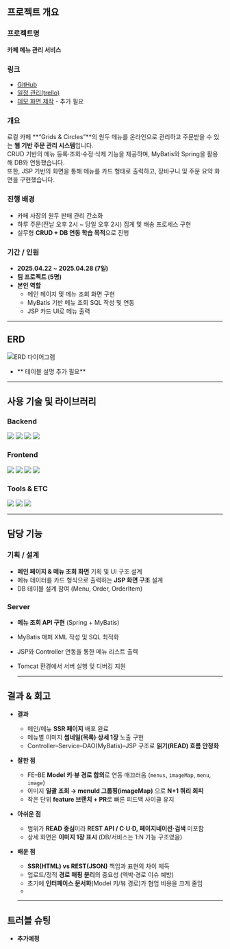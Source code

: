 ## 프로젝트 개요

### 프로젝트명  
**카페 메뉴 관리 서비스**

### 링크  
- [GitHub](https://github.com/prgrms-be-devcourse/NBE5-6-1-Team03)  
- [일정 관리(trello)](https://trello.com/b/itm14CbP/nbe5-6-1)
- [데모 화면 제작]()  - 추가 필요

### 개요  
로컬 카페 **“Grids & Circles”**의 원두 메뉴를 온라인으로 관리하고 주문받을 수 있는 **웹 기반 주문 관리 시스템**입니다.  
CRUD 기반의 메뉴 등록·조회·수정·삭제 기능을 제공하며, MyBatis와 Spring을 활용해 DB와 연동했습니다.  
또한, JSP 기반의 화면을 통해 메뉴를 카드 형태로 출력하고, 장바구니 및 주문 요약 화면을 구현했습니다.

### 진행 배경  
- 카페 사장의 원두 판매 관리 간소화  
- 하루 주문(전날 오후 2시 ~ 당일 오후 2시) 집계 및 배송 프로세스 구현  
- 실무형 **CRUD + DB 연동 학습 목적**으로 진행  

### 기간 / 인원  
- **2025.04.22 ~ 2025.04.28 (7일)**  
- **팀 프로젝트 (5명)**  
- **본인 역할**  
  - 메인 페이지 및 메뉴 조회 화면 구현  
  - MyBatis 기반 메뉴 조회 SQL 작성 및 연동  
  - JSP 카드 UI로 메뉴 출력
 
--- 
## ERD

![ERD 다이어그램](cafe-menu/images/ERD.png)
- ** 테이블 설명 추가 필요** 
--- 

## 사용 기술 및 라이브러리

### Backend  
<p>
  <img src="https://img.shields.io/badge/Java-007396?style=flat&logo=openjdk&logoColor=white"/>
  <img src="https://img.shields.io/badge/Spring-6DB33F?style=flat&logo=spring&logoColor=white"/>
  <img src="https://img.shields.io/badge/MyBatis-005B9F?style=flat"/>
  <img src="https://img.shields.io/badge/MySQL-4479A1?style=flat&logo=mysql&logoColor=white"/>
</p>

### Frontend  
<p>
  <img src="https://img.shields.io/badge/HTML5-E34F26?style=flat&logo=html5&logoColor=white"/>
  <img src="https://img.shields.io/badge/CSS3-1572B6?style=flat&logo=css3&logoColor=white"/>
  <img src="https://img.shields.io/badge/JavaScript-F7DF1E?style=flat&logo=javascript&logoColor=black"/>
  <img src="https://img.shields.io/badge/JSP-007396?style=flat"/>
</p>

### Tools & ETC  
<p>
  <img src="https://img.shields.io/badge/IntelliJ%20IDEA-000000?style=flat&logo=intellijidea&logoColor=white"/>
  <img src="https://img.shields.io/badge/Apache%20Tomcat-F8DC75?style=flat&logo=apachetomcat&logoColor=black"/>
  <img src="https://img.shields.io/badge/GitHub-181717?style=flat&logo=github&logoColor=white"/>
</p>


---
## 담당 기능

### 기획 / 설계
- **메인 페이지 & 메뉴 조회 화면** 기획 및 UI 구조 설계  
- 메뉴 데이터를 카드 형식으로 출력하는 **JSP 화면 구조** 설계  
- DB 테이블 설계 참여 (Menu, Order, OrderItem)  

### Server
- **메뉴 조회 API 구현** (Spring + MyBatis)  
- MyBatis 매퍼 XML 작성 및 SQL 최적화  
- JSP와 Controller 연동을 통한 메뉴 리스트 출력  
- Tomcat 환경에서 서버 실행 및 디버깅 지원

  ---
## 결과 & 회고

- **결과**
  - 메인/메뉴 **SSR 페이지** 배포 완료  
  - 메뉴별 이미지 **썸네일(목록)**·**상세 1장** 노출 구현  
  - Controller–Service–DAO(MyBatis)–JSP 구조로 **읽기(READ) 흐름 안정화**

- **잘한 점**
  - FE–BE **Model 키·뷰 경로 합의**로 연동 매끄러움 (`menus`, `imageMap`, `menu`, `image`)
  - 이미지 **일괄 조회 → menuId 그룹핑(imageMap)** 으로 **N+1 쿼리 회피**
  - 작은 단위 **feature 브랜치 + PR**로 빠른 피드백 사이클 유지

- **아쉬운 점**
  - 범위가 **READ 중심**이라 **REST API / C·U·D, 페이지네이션·검색** 미포함
  - 상세 화면은 **이미지 1장 표시** (DB/서비스는 1:N 가능 구조였음)

- **배운 점**
  - **SSR(HTML) vs REST(JSON)** 책임과 표현의 차이 체득
  - 업로드/정적 **경로 매핑 분리**의 중요성 (엑박·경로 이슈 예방)
  - 초기에 **인터페이스 문서화**(Model 키/뷰 경로)가 협업 비용을 크게 줄임
  - 
  ---
## 트러블 슈팅
- **추가예정**
